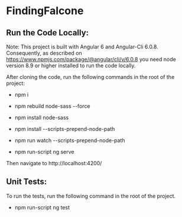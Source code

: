 # FindingFalcone

## Run the Code Locally:

Note: This project is built with Angular 6 and Angular-Cli 6.0.8.
Consequently, as described on https://www.npmjs.com/package/@angular/cli/v/6.0.8 you need node version 8.9 or higher installed to run the code locally.

After cloning the code, run the following commands in the root of the project:

- npm i

- npm rebuild node-sass --force 

-  npm install node-sass

- npm install --scripts-prepend-node-path

- npm run watch --scripts-prepend-node-path

- npm run-script ng serve

Then navigate to http://localhost:4200/

## Unit Tests:

To run the tests, run the following command in the root of the project.

- npm run-script ng test
